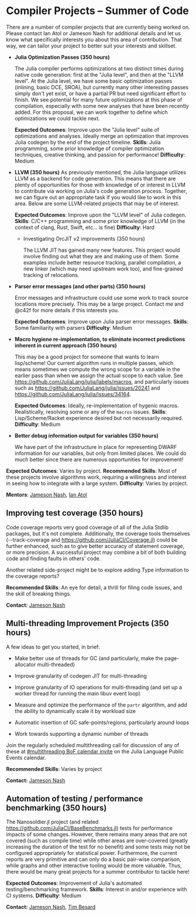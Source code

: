 # Compiler Projects – Summer of Code

There are a number of compiler projects that are currently being worked on. Please contact Ian Atol or Jameson Nash for
additional details and let us know what specifically interests you about this area of contribution.
That way, we can tailor your project to better suit your interests and skillset.

- **Julia Optimization Passes (350 hours)**

  The Julia compiler performs optimizations at two distinct times during native code generation: first at the "Julia level", and then at the "LLVM level".
  At the Julia level, we have some basic optimization passes (inlining, basic DCE,
  SROA), but currently many other interesting passes simply don't yet exist, or have a partial PR
  but need significant effort to finish. We see potential for many future optimizations at this phase of compilation, especially with some new analyses that have been recently added. For this proposal, we can work together to define which
  optimizations we could tackle next.

  **Expected Outcomes**: Improve upon the "Julia level" suite of optimizations and analyses. Ideally merge an optimization that improves Julia codegen by the end of the project timeline.
  **Skills**: Julia programming, some prior knowledge of compiler optimization techniques, creative thinking, and passion for performance!
  **Difficulty**: Medium


- **LLVM (350 hours)**
  As previously mentioned, the Julia language utilizes LLVM as a backend for code generation. This means that there are plenty of opportunities for those with knowledge of or interest in LLVM to contribute via working on Julia's code generation process. Together, we can figure out an appropriate task if you would like to work in this area. Below are some LLVM-related projects that may be of interest.

  **Expected Outcomes**: Improve upon the "LLVM level" of Julia codegen.
  **Skills**: C/C++ programming and some prior knowledge of LLVM (in the context of clang, Rust, Swift, etc... is fine)
  **Difficulty**: Hard

  - Investigating OrcJIT v2 improvements (350 hours)

    The LLVM JIT has gained many new features. This project would involve finding out what they are
    and making use of them. Some examples include better resource tracking, parallel compilation, a
    new linker (which may need upstream work too), and fine-grained tracking of relocations.


- **Parser error messages (and other parts) (350 hours)**

  Error messages and infrastructure could use some work to track source locations more precisely.
  This may be a large project. Contact me and @c42f for more details if this interests you.

  **Expected Outcomes**: Improve upon Julia parser error messages.
  **Skills**: Some familiarity with parsers
  **Difficulty**: Medium

- **Macro hygiene re-implementation, to eliminate incorrect predictions inherent in current approach (350 hours)**

  This may be a good project for someone that wants to learn lisp/scheme! Our current algorithm runs
  in multiple passes, which means sometimes we compute the wrong scope for a variable in the earlier
  pass than when we assign the actual scope to each value. See
  <https://github.com/JuliaLang/julia/labels/macros>, and particularly issues such as
  <https://github.com/JuliaLang/julia/issues/20241> and
  <https://github.com/JuliaLang/julia/issues/34164>.

  **Expected Outcomes**: Ideally, re-implementation of hygenic macros. Realistically, resolving some or any of the `macros` issues.
  **Skills**: Lisp/Scheme/Racket experience desired but not necessarily required.
  **Difficulty**: Medium

- **Better debug information output for variables (350 hours)**

  We have part of the infrastructure in place for representing DWARF information for our variables,
  but only from limited places. We could do much better since there are numerous opportunities for
  improvement!

**Expected Outcomes**: Varies by project.
**Recommended Skills**: Most of these projects involve algorithms work, requiring
a willingness and interest in seeing how to integrate with a large system.
**Difficulty**: Varies by project.

**Mentors**: [Jameson Nash](https://github.com/vtjnash), [Ian Atol](https://github.com/ianatol)

## Improving test coverage (350 hours)

Code coverage reports very good coverage of all of the Julia Stdlib packages, but it's not complete.
Additionally, the coverage tools themselves (--track-coverage and
<https://github.com/JuliaCI/Coverage.jl>) could be further enhanced, such as to give better accuracy
of statement coverage, or more precision. A successful project may combine a bit of both building
code and finding faults in others' code.

Another related side-project might be to explore adding Type information to the coverage reports?

**Recommended Skills**: An eye for detail, a thrill for filing code issues, and the skill of breaking things.

**Contact:** [Jameson Nash](https://github.com/vtjnash)

## Multi-threading Improvement Projects (350 hours)

A few ideas to get you started, in brief:

- Make better use of threads for GC (and particularly, make the page-allocator multi-threaded)

- Improve granularity of codegen JIT for multi-threading

- Improve granularity of IO operations for multi-threading (and set up a worker thread for running
  the main libuv event loop)

- Measure and optimize the performance of the `partr` algorithm, and add the ability to dynamically
  scale it by workload size

- Automatic insertion of GC safe-points/regions, particularly around loops

- Work towards supporting a dynamic number of threads

Join the regularly scheduled multithreading call for discussion of any of these at [#multithreading
BoF calendar invite][threadcall] on the Julia Language Public Events calendar.

[threadcall]: https://calendar.google.com/event?action=TEMPLATE&tmeid=MzQ1MnZxMGNucGt2NGQwYW1zZjA4MzM5dGtfMjAyMTAyMTdUMTYzMDAwWiBqdWxpYWxhbmcub3JnX2tvbWF1YXFldDE0ZW9nOW9pdjNwNm83cG1nQGc&tmsrc=julialang.org_komauaqet14eog9oiv3p6o7pmg%40group.calendar.google.com&scp=ALL

**Recommended Skills**: Varies by project

**Contact:** [Jameson Nash](https://github.com/vtjnash)


## Automation of testing / performance benchmarking (350 hours)

The Nanosoldier.jl project (and related <https://github.com/JuliaCI/BaseBenchmarks.jl>) tests for
performance impacts of some changes. However, there remains many areas that are not covered (such as
compile time) while other areas are over-covered (greatly increasing the duration of the test for no
benefit) and some tests may not be configured appropriately for statistical power. Furthermore, the
current reports are very primitive and can only do a basic pair-wise comparison, while graphs and
other interactive tooling would be more valuable. Thus, there would be many great projects for a
summer contributor to tackle here!

**Expected Outcomes**: Improvement of Julia's automated testing/benchmarking framework.
**Skills**: Interest in and/or experience with CI systems.
**Difficulty**: Medium

**Contact:** [Jameson Nash](https://github.com/vtjnash), [Tim Besard](https://github.com/maleadt)
